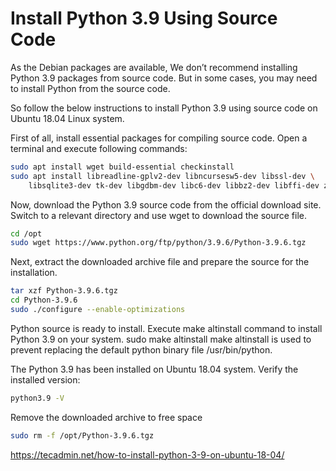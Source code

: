 # Install Python 3.9 Using Source Code
As the Debian packages are available, We don’t recommend installing Python 3.9 packages from source code. But in some cases, you may need to install Python from the source code.

So follow the below instructions to install Python 3.9 using source code on Ubuntu 18.04 Linux system.


First of all, install essential packages for compiling source code. Open a terminal and execute following commands:

```sh
sudo apt install wget build-essential checkinstall 
sudo apt install libreadline-gplv2-dev libncursesw5-dev libssl-dev \
    libsqlite3-dev tk-dev libgdbm-dev libc6-dev libbz2-dev libffi-dev zlib1g-dev 
```
Now, download the Python 3.9 source code from the official download site. Switch to a relevant directory and use wget to download the source file.
```sh
cd /opt 
sudo wget https://www.python.org/ftp/python/3.9.6/Python-3.9.6.tgz 
```
Next, extract the downloaded archive file and prepare the source for the installation.
```sh
tar xzf Python-3.9.6.tgz 
cd Python-3.9.6 
sudo ./configure --enable-optimizations 
```
Python source is ready to install. Execute make altinstall command to install Python 3.9 on your system.
sudo make altinstall 
make altinstall is used to prevent replacing the default python binary file /usr/bin/python.

The Python 3.9 has been installed on Ubuntu 18.04 system. Verify the installed version:
```sh
python3.9 -V 
```
Remove the downloaded archive to free space
```sh
sudo rm -f /opt/Python-3.9.6.tgz 
```

https://tecadmin.net/how-to-install-python-3-9-on-ubuntu-18-04/
